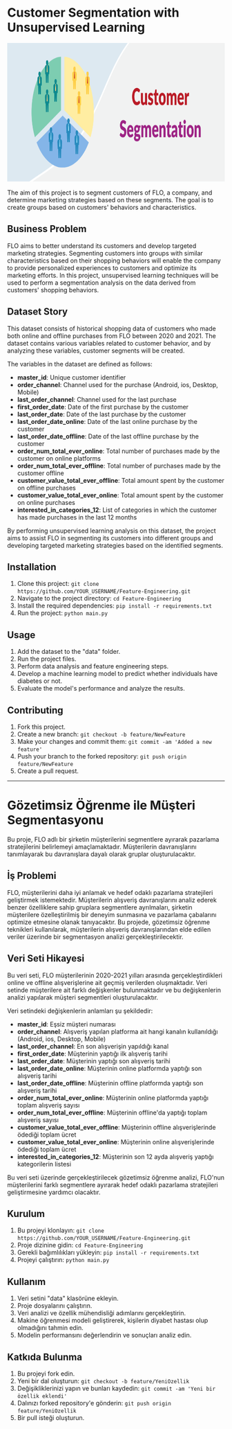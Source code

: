 
# Customer Segmentation with Unsupervised Learning

<img src="https://github.com/baynazoglu/Customer-Segmentation-with-Unsupervised-Learning/blob/main/Customer-Segmentation.png" alt="Image" width="800" height="320">

The aim of this project is to segment customers of FLO, a company, and determine marketing strategies based on these segments. The goal is to create groups based on customers' behaviors and characteristics.

## Business Problem

FLO aims to better understand its customers and develop targeted marketing strategies. Segmenting customers into groups with similar characteristics based on their shopping behaviors will enable the company to provide personalized experiences to customers and optimize its marketing efforts. In this project, unsupervised learning techniques will be used to perform a segmentation analysis on the data derived from customers' shopping behaviors.

## Dataset Story

This dataset consists of historical shopping data of customers who made both online and offline purchases from FLO between 2020 and 2021. The dataset contains various variables related to customer behavior, and by analyzing these variables, customer segments will be created. 

The variables in the dataset are defined as follows:

- **master_id**: Unique customer identifier
- **order_channel**: Channel used for the purchase (Android, ios, Desktop, Mobile)
- **last_order_channel**: Channel used for the last purchase
- **first_order_date**: Date of the first purchase by the customer
- **last_order_date**: Date of the last purchase by the customer
- **last_order_date_online**: Date of the last online purchase by the customer
- **last_order_date_offline**: Date of the last offline purchase by the customer
- **order_num_total_ever_online**: Total number of purchases made by the customer on online platforms
- **order_num_total_ever_offline**: Total number of purchases made by the customer offline
- **customer_value_total_ever_offline**: Total amount spent by the customer on offline purchases
- **customer_value_total_ever_online**: Total amount spent by the customer on online purchases
- **interested_in_categories_12**: List of categories in which the customer has made purchases in the last 12 months

By performing unsupervised learning analysis on this dataset, the project aims to assist FLO in segmenting its customers into different groups and developing targeted marketing strategies based on the identified segments.

## Installation

1. Clone this project: `git clone https://github.com/YOUR_USERNAME/Feature-Engineering.git`
2. Navigate to the project directory: `cd Feature-Engineering`
3. Install the required dependencies: `pip install -r requirements.txt`
4. Run the project: `python main.py`

## Usage

1. Add the dataset to the "data" folder.
2. Run the project files.
3. Perform data analysis and feature engineering steps.
4. Develop a machine learning model to predict whether individuals have diabetes or not.
5. Evaluate the model's performance and analyze the results.

## Contributing

1. Fork this project.
2. Create a new branch: `git checkout -b feature/NewFeature`
3. Make your changes and commit them: `git commit -am 'Added a new feature'`
4. Push your branch to the forked repository: `git push origin feature/NewFeature`
5. Create a pull request.



--------------------------------------------

# Gözetimsiz Öğrenme ile Müşteri Segmentasyonu

Bu proje, FLO adlı bir şirketin müşterilerini segmentlere ayırarak pazarlama stratejilerini belirlemeyi amaçlamaktadır. Müşterilerin davranışlarını tanımlayarak bu davranışlara dayalı olarak gruplar oluşturulacaktır.

## İş Problemi

FLO, müşterilerini daha iyi anlamak ve hedef odaklı pazarlama stratejileri geliştirmek istemektedir. Müşterilerin alışveriş davranışlarını analiz ederek benzer özelliklere sahip gruplara segmentlere ayrılmaları, şirketin müşterilere özelleştirilmiş bir deneyim sunmasına ve pazarlama çabalarını optimize etmesine olanak tanıyacaktır. Bu projede, gözetimsiz öğrenme teknikleri kullanılarak, müşterilerin alışveriş davranışlarından elde edilen veriler üzerinde bir segmentasyon analizi gerçekleştirilecektir.

## Veri Seti Hikayesi

Bu veri seti, FLO müşterilerinin 2020-2021 yılları arasında gerçekleştirdikleri online ve offline alışverişlerine ait geçmiş verilerden oluşmaktadır. Veri setinde müşterilere ait farklı değişkenler bulunmaktadır ve bu değişkenlerin analizi yapılarak müşteri segmentleri oluşturulacaktır.

Veri setindeki değişkenlerin anlamları şu şekildedir:

- **master_id**: Eşsiz müşteri numarası
- **order_channel**: Alışveriş yapılan platforma ait hangi kanalın kullanıldığı (Android, ios, Desktop, Mobile)
- **last_order_channel**: En son alışverişin yapıldığı kanal
- **first_order_date**: Müşterinin yaptığı ilk alışveriş tarihi
- **last_order_date**: Müşterinin yaptığı son alışveriş tarihi
- **last_order_date_online**: Müşterinin online platformda yaptığı son alışveriş tarihi
- **last_order_date_offline**: Müşterinin offline platformda yaptığı son alışveriş tarihi
- **order_num_total_ever_online**: Müşterinin online platformda yaptığı toplam alışveriş sayısı
- **order_num_total_ever_offline**: Müşterinin offline'da yaptığı toplam alışveriş sayısı
- **customer_value_total_ever_offline**: Müşterinin offline alışverişlerinde ödediği toplam ücret
- **customer_value_total_ever_online**: Müşterinin online alışverişlerinde ödediği toplam ücret
- **interested_in_categories_12**: Müşterinin son 12 ayda alışveriş yaptığı kategorilerin listesi

Bu veri seti üzerinde gerçekleştirilecek gözetimsiz öğrenme analizi, FLO'nun müşterilerini farklı segmentlere ayırarak hedef odaklı pazarlama stratejileri geliştirmesine yardımcı olacaktır.

## Kurulum

1. Bu projeyi klonlayın: `git clone https://github.com/YOUR_USERNAME/Feature-Engineering.git`
2. Proje dizinine gidin: `cd Feature-Engineering`
3. Gerekli bağımlılıkları yükleyin: `pip install -r requirements.txt`
4. Projeyi çalıştırın: `python main.py`

## Kullanım

1. Veri setini "data" klasörüne ekleyin.
2. Proje dosyalarını çalıştırın.
3. Veri analizi ve özellik mühendisliği adımlarını gerçekleştirin.
4. Makine öğrenmesi modeli geliştirerek, kişilerin diyabet hastası olup olmadığını tahmin edin.
5. Modelin performansını değerlendirin ve sonuçları analiz edin.

## Katkıda Bulunma

1. Bu projeyi fork edin.
2. Yeni bir dal oluşturun: `git checkout -b feature/YeniOzellik`
3. Değişikliklerinizi yapın ve bunları kaydedin: `git commit -am 'Yeni bir özellik eklendi'`
4. Dalınızı forked repository'e gönderin: `git push origin feature/YeniOzellik`
5. Bir pull isteği oluşturun.



